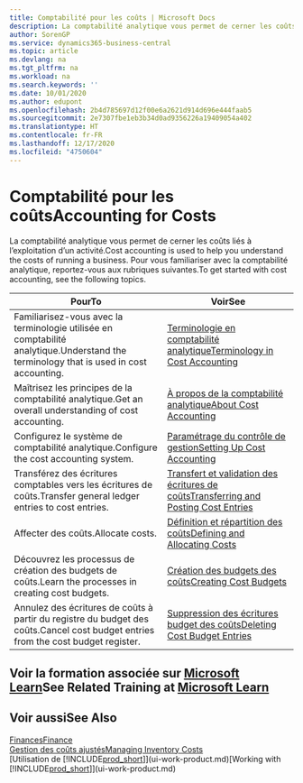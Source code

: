 ```yaml
---
title: Comptabilité pour les coûts | Microsoft Docs
description: La comptabilité analytique vous permet de cerner les coûts liés à l’exploitation d’un activié. Pour vous familiariser avec la comptabilité analytique, reportez-vous aux rubriques suivantes.
author: SorenGP
ms.service: dynamics365-business-central
ms.topic: article
ms.devlang: na
ms.tgt_pltfrm: na
ms.workload: na
ms.search.keywords: ''
ms.date: 10/01/2020
ms.author: edupont
ms.openlocfilehash: 2b4d785697d12f00e6a2621d914d696e444faab5
ms.sourcegitcommit: 2e7307fbe1eb3b34d0ad9356226a19409054a402
ms.translationtype: HT
ms.contentlocale: fr-FR
ms.lasthandoff: 12/17/2020
ms.locfileid: "4750604"
---
```

# <a name="accounting-for-costs"></a><span data-ttu-id="3a761-104">Comptabilité pour les coûts</span><span class="sxs-lookup"><span data-stu-id="3a761-104">Accounting for Costs</span></span>
<span data-ttu-id="3a761-105">La comptabilité analytique vous permet de cerner les coûts liés à l’exploitation d’un activité.</span><span class="sxs-lookup"><span data-stu-id="3a761-105">Cost accounting is used to help you understand the costs of running a business.</span></span> <span data-ttu-id="3a761-106">Pour vous familiariser avec la comptabilité analytique, reportez-vous aux rubriques suivantes.</span><span class="sxs-lookup"><span data-stu-id="3a761-106">To get started with cost accounting, see the following topics.</span></span>  

|<span data-ttu-id="3a761-107">Pour</span><span class="sxs-lookup"><span data-stu-id="3a761-107">To</span></span>|<span data-ttu-id="3a761-108">Voir</span><span class="sxs-lookup"><span data-stu-id="3a761-108">See</span></span>|  
|--------|---------|  
|<span data-ttu-id="3a761-109">Familiarisez-vous avec la terminologie utilisée en comptabilité analytique.</span><span class="sxs-lookup"><span data-stu-id="3a761-109">Understand the terminology that is used in cost accounting.</span></span>|[<span data-ttu-id="3a761-110">Terminologie en comptabilité analytique</span><span class="sxs-lookup"><span data-stu-id="3a761-110">Terminology in Cost Accounting</span></span>](finance-terminology-in-cost-accounting.md)|  
|<span data-ttu-id="3a761-111">Maîtrisez les principes de la comptabilité analytique.</span><span class="sxs-lookup"><span data-stu-id="3a761-111">Get an overall understanding of cost accounting.</span></span>|[<span data-ttu-id="3a761-112">À propos de la comptabilité analytique</span><span class="sxs-lookup"><span data-stu-id="3a761-112">About Cost Accounting</span></span>](finance-about-cost-accounting.md)|  
|<span data-ttu-id="3a761-113">Configurez le système de comptabilité analytique.</span><span class="sxs-lookup"><span data-stu-id="3a761-113">Configure the cost accounting system.</span></span>|[<span data-ttu-id="3a761-114">Paramétrage du contrôle de gestion</span><span class="sxs-lookup"><span data-stu-id="3a761-114">Setting Up Cost Accounting</span></span>](finance-set-up-cost-accounting.md)|  
|<span data-ttu-id="3a761-115">Transférez des écritures comptables vers les écritures de coûts.</span><span class="sxs-lookup"><span data-stu-id="3a761-115">Transfer general ledger entries to cost entries.</span></span>|[<span data-ttu-id="3a761-116">Transfert et validation des écritures de coûts</span><span class="sxs-lookup"><span data-stu-id="3a761-116">Transferring and Posting Cost Entries</span></span>](finance-transfer-and-post-cost-entries.md)|  
|<span data-ttu-id="3a761-117">Affecter des coûts.</span><span class="sxs-lookup"><span data-stu-id="3a761-117">Allocate costs.</span></span>|[<span data-ttu-id="3a761-118">Définition et répartition des coûts</span><span class="sxs-lookup"><span data-stu-id="3a761-118">Defining and Allocating Costs</span></span>](finance-define-and-allocate-costs.md)|  
|<span data-ttu-id="3a761-119">Découvrez les processus de création des budgets de coûts.</span><span class="sxs-lookup"><span data-stu-id="3a761-119">Learn the processes in creating cost budgets.</span></span>|[<span data-ttu-id="3a761-120">Création des budgets des coûts</span><span class="sxs-lookup"><span data-stu-id="3a761-120">Creating Cost Budgets</span></span>](finance-create-cost-budgets.md)|
|<span data-ttu-id="3a761-121">Annulez des écritures de coûts à partir du registre du budget des coûts.</span><span class="sxs-lookup"><span data-stu-id="3a761-121">Cancel cost budget entries from the cost budget register.</span></span>|[<span data-ttu-id="3a761-122">Suppression des écritures budget des coûts</span><span class="sxs-lookup"><span data-stu-id="3a761-122">Deleting Cost Budget Entries</span></span>](finance-how-to-delete-cost-budget-entries.md)|

## <a name="see-related-training-at-microsoft-learn"></a><span data-ttu-id="3a761-123">Voir la formation associée sur [Microsoft Learn](/learn/paths/use-cost-accounting-dynamics-365-business-central/)</span><span class="sxs-lookup"><span data-stu-id="3a761-123">See Related Training at [Microsoft Learn](/learn/paths/use-cost-accounting-dynamics-365-business-central/)</span></span>

## <a name="see-also"></a><span data-ttu-id="3a761-124">Voir aussi</span><span class="sxs-lookup"><span data-stu-id="3a761-124">See Also</span></span>  
[<span data-ttu-id="3a761-125">Finances</span><span class="sxs-lookup"><span data-stu-id="3a761-125">Finance</span></span>](finance.md)  
[<span data-ttu-id="3a761-126">Gestion des coûts ajustés</span><span class="sxs-lookup"><span data-stu-id="3a761-126">Managing Inventory Costs</span></span>](finance-manage-inventory-costs.md)  
<span data-ttu-id="3a761-127">[Utilisation de [!INCLUDE[prod_short](includes/prod_short.md)]](ui-work-product.md)</span><span class="sxs-lookup"><span data-stu-id="3a761-127">[Working with [!INCLUDE[prod_short](includes/prod_short.md)]](ui-work-product.md)</span></span>
